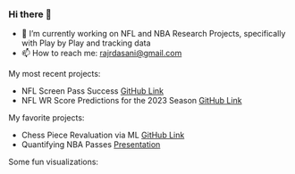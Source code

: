 ### Hi there 👋

- 🔭 I’m currently working on NFL and NBA Research Projects, specifically with Play by Play and tracking data 
- 📫 How to reach me: rajrdasani@gmail.com

My most recent projects:
- NFL Screen Pass Success [GitHub Link](https://github.com/rajrdasani/NFL_PlayByPlay/tree/main/ScreenPass)
- NFL WR Score Predictions for the 2023 Season [GitHub Link](https://github.com/rajrdasani/NFL_RecieverScore_Analysis)

My favorite projects:
- Chess Piece Revaluation via ML [GitHub Link](https://github.com/rajrdasani/AnMLEvaluationOfChessPieces)
- Quantifying NBA Passes [Presentation](http://stat.cmu.edu/cmsac/conference/2020/assets/pdf/nba_tracking_data.pdf)


Some fun visualizations:



<!--
**rajrdasani/rajrdasani** is a ✨ _special_ ✨ repository because its `README.md` (this file) appears on your GitHub profile.

Here are some ideas to get you started:

- 🔭 I’m currently working on ...
- 🌱 I’m currently learning ...
- 👯 I’m looking to collaborate on ...
- 🤔 I’m looking for help with ...
- 💬 Ask me about ...
- 😄 Pronouns: ...
- ⚡ Fun fact: ...
-->
